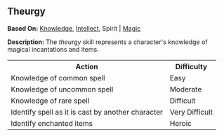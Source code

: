 Theurgy
-------

__Based On:__ [Knowledge](Knowledge.md), [Intellect](Intellect.md), Spirit | [Magic](Magic.md)

__Description:__ The _theurgy_ skill represents a character's knowledge of magical incantations and items.

<table>
  <tr>
    <th>Action</th>
    <th>Difficulty</th>
  <tr>
  <tr>
    <td>Knowledge of common spell</td>
    <td>Easy</td>
  </tr>
  <tr>
    <td>Knowledge of uncommon spell</td>
    <td>Moderate</td>
  </tr>
  <tr>
    <td>Knowledge of rare spell</td>
    <td>Difficult</td>
  </tr>
  <tr>
    <td>Identify spell as it is cast by another character</td>
    <td>Very Difficult</td>
  </tr>
  <tr>
    <td>Identify enchanted items</td>
    <td>Heroic</td>
  </tr>
</table>
